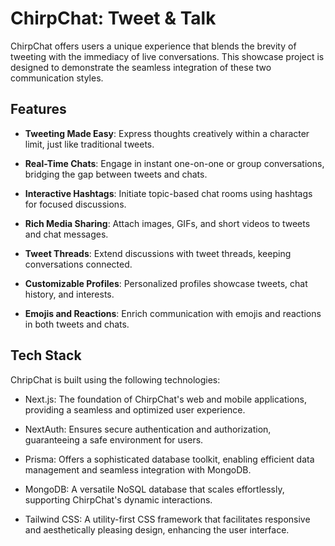 # ChirpChat: Tweet & Talk

ChirpChat offers users a unique experience that blends the brevity of tweeting with the immediacy of live conversations. This showcase project is designed to demonstrate the seamless integration of these two communication styles.


## Features

- **Tweeting Made Easy**: Express thoughts creatively within a character limit, just like traditional tweets.

- **Real-Time Chats**: Engage in instant one-on-one or group conversations, bridging the gap between tweets and chats.

- **Interactive Hashtags**: Initiate topic-based chat rooms using hashtags for focused discussions.

- **Rich Media Sharing**: Attach images, GIFs, and short videos to tweets and chat messages.

- **Tweet Threads**: Extend discussions with tweet threads, keeping conversations connected.

- **Customizable Profiles**: Personalized profiles showcase tweets, chat history, and interests.

- **Emojis and Reactions**: Enrich communication with emojis and reactions in both tweets and chats.


## Tech Stack

ChripChat is built using the following technologies:

- Next.js: The foundation of ChirpChat's web and mobile applications, providing a seamless and optimized user experience.
  
- NextAuth: Ensures secure authentication and authorization, guaranteeing a safe environment for users.
  
- Prisma: Offers a sophisticated database toolkit, enabling efficient data management and seamless integration with MongoDB.
  
- MongoDB: A versatile NoSQL database that scales effortlessly, supporting ChirpChat's dynamic interactions.
  
- Tailwind CSS: A utility-first CSS framework that facilitates responsive and aesthetically pleasing design, enhancing the user interface.

